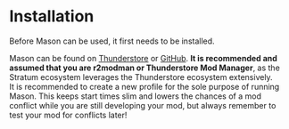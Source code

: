 # Installation

Before Mason can be used, it first needs to be installed.  

Mason can be found on [Thunderstore](https://h3vr.thunderstore.io/package/Stratum/Mason/) or [GitHub](https://github.com/H3VR-Modding/Mason). **It is recommended and assumed that you are r2modman or Thunderstore Mod Manager**, as the Stratum ecosystem leverages the Thunderstore ecosystem extensively.  
It is recommended to create a new profile for the sole purpose of running Mason. This keeps start times slim and lowers the chances of a mod conflict while you are still developing your mod, but always remember to test your mod for conflicts later!

